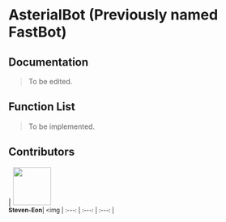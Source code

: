 # AsterialBot (Previously named FastBot)
## Documentation
  > To be edited.
## Function List
  > To be implemented.
## Contributors
| <img src="https://avatars.githubusercontent.com/u/91300742?v=4" width="75px;"/><br /><sub><b>Steven-Eon</b>| <img 
| :---: | :---: | :---: |
